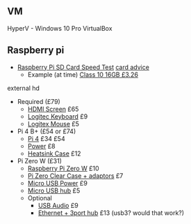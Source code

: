 VM
--

HyperV - Windows 10 Pro
VirtualBox

Raspberry pi
-------------



* [Raspberry Pi SD Card Speed Test](https://www.raspberrypi.org/blog/sd-card-speed-test/)
[card advice](https://ototo.fm/best-sd-card-for-raspberry-pi-3/)
    * Example (at time) [Class 10 16GB £3.26](https://www.amazon.co.uk/dp/B07YGZHSJS/?coliid=I2SMDR17QGNW6P)

external hd


* Required (£79)
    * [HDMI Screen](https://www.amazon.co.uk/dp/B016UPDUBO/) £65
    * [Logitec Keyboard](https://www.amazon.co.uk/Logitech-Business-Keyboard-Windows-Linux/dp/B003ZY9Z40/) £9
    * [Logitex Mouse](https://www.amazon.co.uk/Logitech-Optical-Ambidextrous-Mouse-Windows/dp/B00AZKNPZC) £5
* Pi 4 B+ (£54 or £74)
    * [Pi 4](https://thepihut.com/collections/raspberry-pi/products/raspberry-pi-4-model-b) £34 £54
    * [Power](https://thepihut.com/collections/raspberry-pi-power-supplies/products/raspberry-pi-psu-uk) £8
    * [Heatsink Case](https://thepihut.com/collections/raspberry-pi-cases/products/aluminium-armour-heatsink-case-for-raspberry-pi-4) £12
* Pi Zero W (£31)
    * [Raspberry Pi Zero W](https://www.raspberrypi.org/products/raspberry-pi-zero-w/) £10
    * [Pi Zero Clear Case + adaptors](https://www.amazon.co.uk/GeeekPi-Raspberry-Starter-Heatsink-Screwdriver/dp/B07MGFRHHR/) £7
    * [Micro USB Power](https://thepihut.com/collections/raspberry-pi-power-supplies/products/official-raspberry-pi-universal-power-supply) £9
    * [Micro USB hub](https://thepihut.com/products/usb-mini-hub-with-power-switch-otg-micro-usb) £5
    * Optional
        * [USB Audio](https://www.amazon.co.uk/NOWBOTUCH-External-Converter-Microphone-Headphone/dp/B0894WJRW9/) £9
        * [Ethernet + 3port hub](https://www.amazon.co.uk/Nllano-USB-A3-0-Ethernet-Adapter-Aluminum/dp/B073PVB9MM/) £13 (usb3? would that work?)
